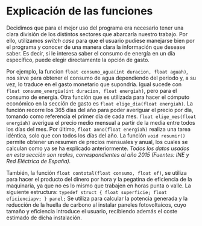 # **Explicación de las funciones** 

Decidimos que para el mejor uso del programa era necesario tener una clara división de los distintos sectores que abarcaría nuestro trabajo. Por ello, utilizamos _switch case_ para que el usuario pudiese manejarse bien por el programa y conocer de una manera clara la  información que desease saber. Es decir, si le interesa saber el consumo de energía en un día específico, puede elegir directamente la  opción de gasto.

Por ejemplo, la funcion `float consumo_agua(int duracion, float aguah)`, nos sirve para obtener el consumo de agua dependiendo del periodo y, a su vez, lo traduce en el gasto monetario que supondría. Igual sucede con `float consumo_energia(int duracion, float energiah)`, pero para el consumo de energía.
Otra función que es utilizada para hacer el cómputo económico en la sección de gasto es `float elige_dia(float energiah)`. La función recorre los 365 dias del año para poder averiguar el precio por dia, tomando como referencia el primer día de cada mes. `float elige_mes(float energiah)` averigua el precio medio mensual a partir de la media entre todos los días del mes. Por último, `float anno(float energiah)` realiza una tarea idéntica, solo que con todos los días del año.
La función `void resumir()` permite obtener un resumen de precios mensuales y anual, los cuales se calculan como ya se ha explicado anteriormente.
_Todos los datos usados en esta sección son reales, correspondientes al año 2015 (Fuentes: INE y Red Eléctrica de España)._

También, la función `float contotal(float consumo, float ef)`, se utiliza para hacer el producto del dinero por hora y la pegatina de eficiencia de la maquinaria, ya que no es lo mismo que trabajen en horas punta o valle.
La siguiente estructura:
`typedef struct {
	float superficie;
	float eficienciapv;
} panel;`
Se utiliza para calcular la potencia generada y la reducción de la huella de carbono al instalar paneles fotovoltaicos, cuyo tamaño y eficiencia introduce el usuario, recibiendo además el coste estimado de dicha instalación.
